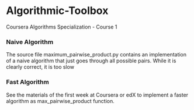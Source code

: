 # Algorithmic-Toolbox
Coursera Algorithms Specialization - Course 1
### Naive Algorithm

The source file maximum_pairwise_product.py contains an implementation of a naive algorithm that just goes through all possible pairs. While it is clearly correct, it is too slow

### Fast Algorithm

See the materials of the first week at Coursera or edX to implement a faster algorithm as max_pairwise_product function.
